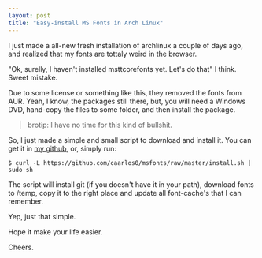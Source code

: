 ```yaml
---
layout: post
title: "Easy-install MS Fonts in Arch Linux"
---
```


I just made a all-new fresh installation of archlinux a couple of days ago, and realized that my fonts are tottaly weird in the browser.

"Ok, surelly, I haven't installed msttcorefonts yet. Let's do that" I think. Sweet mistake.

Due to some license or something like this, they removed the fonts from AUR. Yeah, I know, the packages still there, but, you will need a Windows DVD, hand-copy the files to some folder, and then install the package.

> brotip: I have no time for this kind of bullshit.

So, I just made a simple and small script to download and install it. You can get it in [my github](http://github.com/caarlos0/msfonts), or, simply run:

```console
$ curl -L https://github.com/caarlos0/msfonts/raw/master/install.sh | sudo sh
```

The script will install git (if you doesn't have it in your path), download fonts to /temp, copy it to the right place and update all font-cache's that I can remember.

Yep, just that simple.

Hope it make your life easier.

Cheers.
